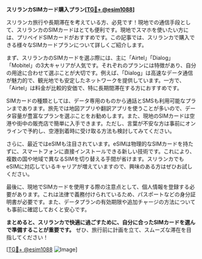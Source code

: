 **スリランカSIMカード購入プラン[[TG💪+ @esim1088](https://t.me/s/esim1088)]**

スリランカ旅行や長期滞在を考えている方、必見です！現地での通信手段として、スリランカのSIMカードはとても便利です。現地でスマホを使いたい方には、プリペイドSIMカードがおすすめです。この記事では、スリランカで購入できる様々なSIMカードプランについて詳しくご紹介します。

まず、スリランカのSIMカードを選ぶ際には、主に「Airtel」「Dialog」「Mobitel」の3大キャリアが人気です。それぞれのプランには特徴があり、自分の用途に合わせて選ぶことが大切です。例えば、「Dialog」は高速なデータ通信が魅力的で、観光地でも安定したネットワークを提供しています。一方で、「Airtel」は料金が比較的安価で、特に長期間滞在する方におすすめです。

SIMカードの種類としては、データ専用のものから通話とSMSも利用可能なプランまであります。旅先では地図アプリや翻訳アプリを使うことが多いので、データ容量が豊富なプランを選ぶことをお勧めします。また、現地のSIMカードは空港や街中の販売店で簡単に入手できます。ただし、言葉が不安な方は事前にオンラインで予約し、空港到着時に受け取る方法も検討してみてください。

さらに、最近ではeSIMも注目されています。eSIMは物理的なSIMカードを持たずに、スマートフォンに直接インストールできる新しい技術です。これにより、複数の国や地域で異なるSIMを切り替える手間が省けます。スリランカでもeSIMに対応しているキャリアが増えていますので、興味のある方はぜひお試しください。

最後に、現地でSIMカードを使用する際の注意点として、個人情報を登録する必要があります。これは法律で義務付けられているため、パスポートなどの身分証明書が必要です。また、データプランの有効期限や追加チャージの方法についても事前に確認しておくと安心です。

**まとめると、スリランカで快適に過ごすために、自分に合ったSIMカードを選んで準備することが重要です。** ぜひ、旅行前に計画を立て、スムーズな滞在を目指してください！

[[TG💪+ @esim1088](https://t.me/s/esim1088) ![Image](https://i.postimg.cc/Y0z9fWf4/image.png)]